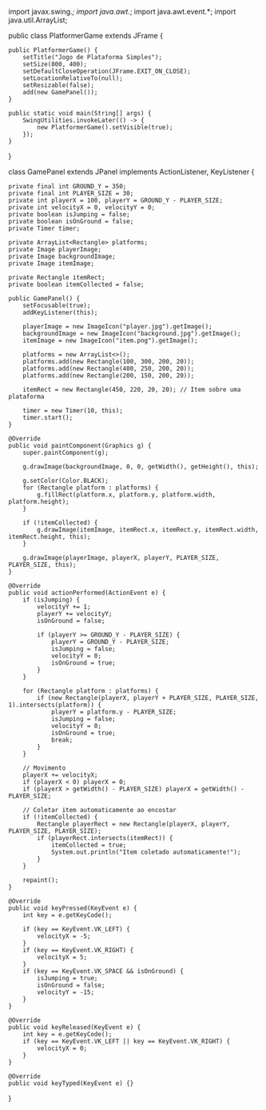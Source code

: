 import javax.swing.*;
import java.awt.*;
import java.awt.event.*;
import java.util.ArrayList;

public class PlatformerGame extends JFrame {
    
    public PlatformerGame() {
        setTitle("Jogo de Plataforma Simples");
        setSize(800, 400);
        setDefaultCloseOperation(JFrame.EXIT_ON_CLOSE);
        setLocationRelativeTo(null);
        setResizable(false);
        add(new GamePanel());
    }

    public static void main(String[] args) {
        SwingUtilities.invokeLater(() -> {
            new PlatformerGame().setVisible(true);
        });
    }
}

class GamePanel extends JPanel implements ActionListener, KeyListener {

    private final int GROUND_Y = 350;
    private final int PLAYER_SIZE = 30;
    private int playerX = 100, playerY = GROUND_Y - PLAYER_SIZE;
    private int velocityX = 0, velocityY = 0;
    private boolean isJumping = false;
    private boolean isOnGround = false;
    private Timer timer;

    private ArrayList<Rectangle> platforms;
    private Image playerImage;
    private Image backgroundImage;
    private Image itemImage;

    private Rectangle itemRect;
    private boolean itemCollected = false;

    public GamePanel() {
        setFocusable(true);
        addKeyListener(this);

        playerImage = new ImageIcon("player.jpg").getImage();
        backgroundImage = new ImageIcon("background.jpg").getImage();
        itemImage = new ImageIcon("item.png").getImage();

        platforms = new ArrayList<>();
        platforms.add(new Rectangle(100, 300, 200, 20));
        platforms.add(new Rectangle(400, 250, 200, 20));
        platforms.add(new Rectangle(200, 150, 200, 20));

        itemRect = new Rectangle(450, 220, 20, 20); // Item sobre uma plataforma

        timer = new Timer(10, this);
        timer.start();
    }

    @Override
    public void paintComponent(Graphics g) {
        super.paintComponent(g);

        g.drawImage(backgroundImage, 0, 0, getWidth(), getHeight(), this);

        g.setColor(Color.BLACK);
        for (Rectangle platform : platforms) {
            g.fillRect(platform.x, platform.y, platform.width, platform.height);
        }

        if (!itemCollected) {
            g.drawImage(itemImage, itemRect.x, itemRect.y, itemRect.width, itemRect.height, this);
        }

        g.drawImage(playerImage, playerX, playerY, PLAYER_SIZE, PLAYER_SIZE, this);
    }

    @Override
    public void actionPerformed(ActionEvent e) {
        if (isJumping) {
            velocityY += 1;
            playerY += velocityY;
            isOnGround = false;

            if (playerY >= GROUND_Y - PLAYER_SIZE) {
                playerY = GROUND_Y - PLAYER_SIZE;
                isJumping = false;
                velocityY = 0;
                isOnGround = true;
            }
        }

        for (Rectangle platform : platforms) {
            if (new Rectangle(playerX, playerY + PLAYER_SIZE, PLAYER_SIZE, 1).intersects(platform)) {
                playerY = platform.y - PLAYER_SIZE;
                isJumping = false;
                velocityY = 0;
                isOnGround = true;
                break;
            }
        }

        // Movimento
        playerX += velocityX;
        if (playerX < 0) playerX = 0;
        if (playerX > getWidth() - PLAYER_SIZE) playerX = getWidth() - PLAYER_SIZE;

        // Coletar item automaticamente ao encostar
        if (!itemCollected) {
            Rectangle playerRect = new Rectangle(playerX, playerY, PLAYER_SIZE, PLAYER_SIZE);
            if (playerRect.intersects(itemRect)) {
                itemCollected = true;
                System.out.println("Item coletado automaticamente!");
            }
        }

        repaint();
    }

    @Override
    public void keyPressed(KeyEvent e) {
        int key = e.getKeyCode();

        if (key == KeyEvent.VK_LEFT) {
            velocityX = -5;
        }
        if (key == KeyEvent.VK_RIGHT) {
            velocityX = 5;
        }
        if (key == KeyEvent.VK_SPACE && isOnGround) {
            isJumping = true;
            isOnGround = false;
            velocityY = -15;
        }
    }

    @Override
    public void keyReleased(KeyEvent e) {
        int key = e.getKeyCode();
        if (key == KeyEvent.VK_LEFT || key == KeyEvent.VK_RIGHT) {
            velocityX = 0;
        }
    }

    @Override
    public void keyTyped(KeyEvent e) {}
}
